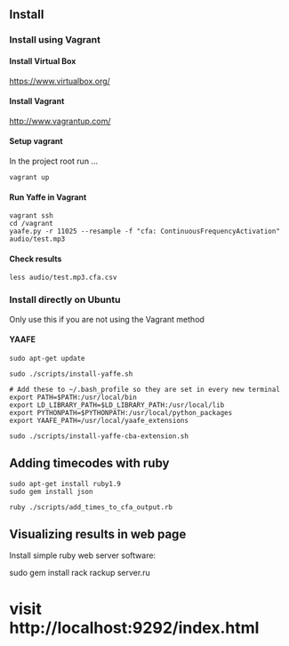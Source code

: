 ## Install

### Install using Vagrant

#### Install Virtual Box

https://www.virtualbox.org/

#### Install Vagrant

http://www.vagrantup.com/

#### Setup vagrant

In the project root run ...

    vagrant up
 
#### Run Yaffe in Vagrant

    vagrant ssh
    cd /vagrant
    yaafe.py -r 11025 --resample -f "cfa: ContinuousFrequencyActivation" audio/test.mp3

#### Check results

    less audio/test.mp3.cfa.csv

### Install directly on Ubuntu

Only use this if you are not using the Vagrant method

#### YAAFE

    sudo apt-get update

    sudo ./scripts/install-yaffe.sh

    # Add these to ~/.bash_profile so they are set in every new terminal
    export PATH=$PATH:/usr/local/bin
    export LD_LIBRARY_PATH=$LD_LIBRARY_PATH:/usr/local/lib
    export PYTHONPATH=$PYTHONPATH:/usr/local/python_packages
    export YAAFE_PATH=/usr/local/yaafe_extensions

    sudo ./scripts/install-yaffe-cba-extension.sh

## Adding timecodes with ruby

    sudo apt-get install ruby1.9
    sudo gem install json

    ruby ./scripts/add_times_to_cfa_output.rb

## Visualizing results in web page

Install simple ruby web server software:

   sudo gem install rack 
   rackup server.ru

   # visit http://localhost:9292/index.html


